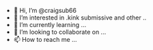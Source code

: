 - 👋 Hi, I’m @craigsub66
- 👀 I’m interested in .kink submissive and other ..
- 🌱 I’m currently learning ...
- 💞️ I’m looking to collaborate on ...
- 📫 How to reach me ...

<!---
craigsub66/craigsub66 is a ✨ special ✨ repository because its `README.md` (this file) appears on your GitHub profile.
You can click the Preview link to take a look at your changes.
--->
